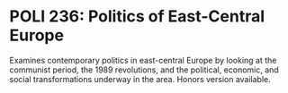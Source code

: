 # POLI 236: Politics of East-Central Europe

Examines contemporary politics in east-central Europe by looking at the communist period, the 1989 revolutions, and the political, economic, and social transformations underway in the area. Honors version available.